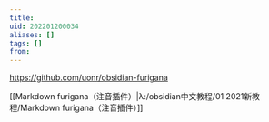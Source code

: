 ```yaml
---
title: 
uid: 202201200034
aliases: []
tags: []
from: 
---
```

https://github.com/uonr/obsidian-furigana

[[Markdown furigana（注音插件）|λ:/obsidian中文教程/01 2021新教程/Markdown furigana（注音插件）]]